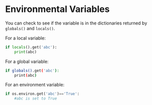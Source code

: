 # Environmental Variables

You can check to see if the variable is in the dictionaries returned by `globals()` and `locals()`.

For a local variable:

```python
if locals().get('abc'):
    print(abc)
```

For a global variable:

```bash
if globals().get('abc'):
    print(abc)
```

For an environment variable:

```python
if os.environ.get('abc')=='True':
    #abc is set to True
```
